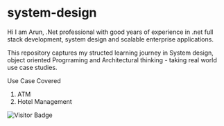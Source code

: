 # system-design

Hi I am Arun, .Net professional with good years of experience in .net full stack development, system design and scalable enterprise applications.

This repository captures my structed learning journey in System design, object oriented Progrraming and Architectural thinking - taking real world use case studies.

Use Case Covered
1. ATM
2. Hotel Management


![Visitor Badge](https://visitor-badge.glitch.me/badge?page_id=arunsurfer.system-design)
